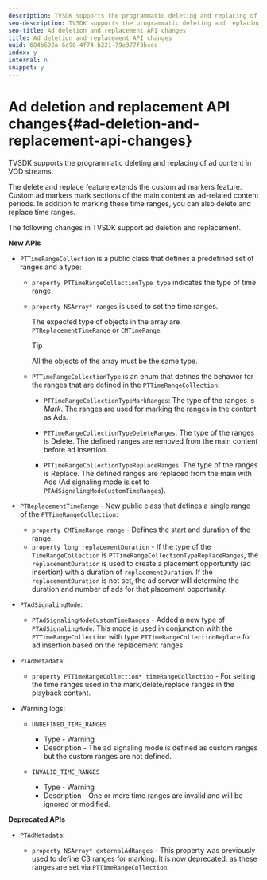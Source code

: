 ```yaml
---
description: TVSDK supports the programmatic deleting and replacing of ad content in VOD streams.
seo-description: TVSDK supports the programmatic deleting and replacing of ad content in VOD streams.
seo-title: Ad deletion and replacement API changes
title: Ad deletion and replacement API changes
uuid: 684b692a-6c90-4f74-b221-79e377f3bcec
index: y
internal: n
snippet: y
---
```


# Ad deletion and replacement API changes{#ad-deletion-and-replacement-api-changes}

TVSDK supports the programmatic deleting and replacing of ad content in VOD streams.

The delete and replace feature extends the custom ad markers feature. Custom ad markers mark sections of the main content as ad-related content periods. In addition to marking these time ranges, you can also delete and replace time ranges.

<a id="section_7A90BFE99F1A4D908D6DDB0B49FA1199"></a>

The following changes in TVSDK support ad deletion and replacement.

**New APIs**

* `PTTimeRangeCollection` is a public class that defines a predefined set of ranges and a type:

    * `property PTTimeRangeCollectionType type` indicates the type of time range. 
    * `property NSArray* ranges` is used to set the time ranges.

      The expected type of objects in the array are `PTReplacementTimeRange` or `CMTimeRange`.

      >[!TIP]
      >
      >All the objects of the array must be the same type.

    * `PTTimeRangeCollectionType` is an enum that defines the behavior for the ranges that are defined in the `PTTimeRangeCollection`:

        * `PTTimeRangeCollectionTypeMarkRanges`: The type of the ranges is *Mark*. The ranges are used for marking the ranges in the content as Ads. 
        
        * `PTTimeRangeCollectionTypeDeleteRanges`: The type of the ranges is Delete. The defined ranges are removed from the main content before ad insertion. 
        * `PTTimeRangeCollectionTypeReplaceRanges`: The type of the ranges is Replace. The defined ranges are replaced from the main with Ads (Ad signaling mode is set to `PTAdSignalingModeCustomTimeRanges`).

* `PTReplacementTimeRange` - New public class that defines a single range of the `PTTimeRangeCollection`:

    * `property CMTimeRange range` - Defines the start and duration of the range. 
    * `property long replacementDuration` - If the type of the `TimeRangeCollection` is `PTTimeRangeCollectionTypeReplaceRanges`, the `replacementDuration` is used to create a placement opportunity (ad insertion) with a duration of `replacementDuration`. If the `replacementDuration` is not set, the ad server will determine the duration and number of ads for that placement opportunity.

* `PTAdSignalingMode`:

    * `PTAdSignalingModeCustomTimeRanges` - Added a new type of `PTAdSignalingMode`. This mode is used in conjunction with the `PTTimeRangeCollection` with type `PTTimeRangeCollectionReplace` for ad insertion based on the replacement ranges.

* `PTAdMetadata`:

    * `property PTTimeRangeCollection* timeRangeCollection` - For setting the time ranges used in the mark/delete/replace ranges in the playback content.

* Warning logs:

    * `UNDEFINED_TIME_RANGES`

        * Type - Warning 
        * Description - The ad signaling mode is defined as custom ranges but the custom ranges are not defined.

    * `INVALID_TIME_RANGES`

        * Type - Warning 
        * Description - One or more time ranges are invalid and will be ignored or modified.

**Deprecated APIs**

* `PTAdMetadata`:

    * `property NSArray* externalAdRanges` - This property was previously used to define C3 ranges for marking. It is now deprecated, as these ranges are set via `PTTimeRangeCollection`.

